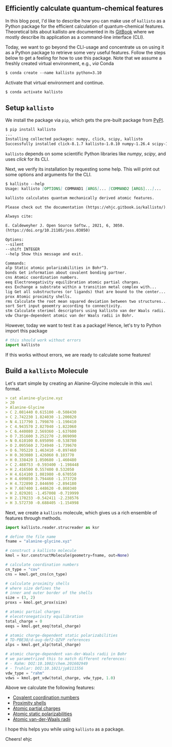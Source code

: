 ## Efficiently calculate quantum-chemical features

In this blog post, I'd like to describe how you can make use of `kallisto` as a Python package for the efficient calculation of quantum-chemical features.
Theoretical bits about kallisto are documented in its [GitBook](https://ehjc.gitbook.io/kallisto/) where we mostly describe its application as a command-line interface (CLI).

Today, we want to go beyond the CLI-usage and concentrate us on using it as a Python package to retrieve some very useful features.
Follow the steps below to get a feeling for how to use this package.
Note that we assume a freshly created virtual environment, e.g., _via_ Conda

```markdown
$ conda create --name kallisto python=3.10
```

Activate that virtual environment and continue.

```markdown
$ conda activate kallisto
```

## Setup `kallisto`

We install the package via `pip`, which gets the pre-built package from [PyPI](https://pypi.org/project/kallisto/).

```markdown
$ pip install kallisto
...
Installing collected packages: numpy, click, scipy, kallisto
Successfully installed click-8.1.7 kallisto-1.0.10 numpy-1.26.4 scipy-1.12.0
```

`kallisto` depends on some scientific Python libraries like _numpy_, _scipy_, and uses _click_ for its CLI.

Next, we verify its installation by requesting some help.
This will print out some options and arguments for the CLI.

```markdown
$ kallisto --help
Usage: kallisto [OPTIONS] COMMAND1 [ARGS]... [COMMAND2 [ARGS]...]...

kallisto calculates quantum mechanically derived atomic features.

Please check out the documentation (https://ehjc.gitbook.io/kallisto/).

Always cite:

E. Caldeweyher J. Open Source Softw., 2021, 6, 3050.
(https://doi.org/10.21105/joss.03050)

Options:
--silent
--shift INTEGER
--help Show this message and exit.

Commands:
alp Static atomic polarizabilities in Bohr^3.
bonds Get information about covalent bonding partner.
cns Atomic coordination numbers.
eeq Electronegativity equilibration atomic partial charges.
exs Exchange a substrate within a transition metal complex with...
lig Get all substructures (or ligands) that are bound to the center...
prox Atomic proximity shells.
rms Calculate the root mean squared deviation between two structures...
sort Sort input geoemtry according to connectivity.
stm Calculate sterimol descriptors using kallisto van der Waals radii.
vdw Charge-dependent atomic van der Waals radii in Bohr.
```

However, today we want to test it as a package!
Hence, let's try to Python import this package

```python
# this should work without errors
import kallisto
```

If this works without errors, we are ready to calculate some features!

## Build a `kallisto` Molecule

Let's start simple by creating an Alanine-Glycine molecule in this `xmol` format.

```markdown
> cat alanine-glycine.xyz
> 20
> Alanine-Glycine
> C 2.081440 0.615100 -0.508430
> C 2.742230 1.824030 -1.200820
> N 4.117790 1.799870 -1.190410
> C 4.943570 2.827040 -1.822060
> C 6.440080 2.569360 -1.637600
> O 7.351600 3.252270 -2.069090
> N 0.610100 0.695090 -0.538780
> O 2.095560 2.724940 -1.739670
> O 6.705220 1.463410 -0.897460
> H 0.303080 1.426060 0.103770
> H 0.338420 1.050680 -1.460480
> C 2.488753 -0.593400 -1.198448
> H 2.416500 0.557400 0.532050
> H 4.614100 1.081980 -0.670550
> H 4.699850 3.794460 -1.373720
> H 4.722890 2.844690 -2.894180
> H 7.687400 1.448620 -0.860340
> H 2.029201 -1.457008 -0.719999
> H 2.170233 -0.542411 -2.238576
> H 3.572730 -0.688405 -1.154998
```

Next, we create a `kallisto` molecule, which gives us a rich ensemble of features through methods.

```python
import kallisto.reader.strucreader as ksr

# define the file name
fname = "alanine-glycine.xyz"

# construct a kallisto molecule
kmol = ksr.constructMolecule(geometry=fname, out=None)

# calculate coordination numbers
cn_type = "cov"
cns = kmol.get_cns(cn_type)

# calculate proximity shells
# where size defines the
# inner and outer border of the shells
size = (3, 2)
proxs = kmol.get_prox(size)

# atomic partial charges
# elecotronegativity equilibration
total_charge = 0
eeqs = kmol.get_eeq(total_charge)

# atomic charge-dependent static polarizabilities
# TD-PBE38/d-aug-def2-QZVP references
alps = kmol.get_alp(total_charge)

# atomic charge-dependent van-der-Waals radii in Bohr
# we parametrized this to match different references:
# - Rahm: DOI:10.1002/chem.201602949
# - Truhlar: DOI:10.1021/jp8111556
vdw_type = "rahm"
vdws = kmol.get_vdw(total_charge, vdw_type, 1.0)
```

Above we calculate the following features:

- [Covalent coordination numbers](https://ehjc.gitbook.io/kallisto/features/cns)
- [Proximity shells](https://ehjc.gitbook.io/kallisto/features/prox)
- [Atomic partial charges](https://ehjc.gitbook.io/kallisto/features/eeq)
- [Atomic static polarizabilities](https://ehjc.gitbook.io/kallisto/features/alp)
- [Atomic van-der-Waals radii](https://ehjc.gitbook.io/kallisto/features/vdw)

I hope this helps you while using `kallisto` as a package.

Cheers!
ehjc
